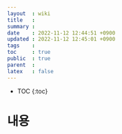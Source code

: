 ```yaml
---
layout  : wiki
title   : 
summary : 
date    : 2022-11-12 12:44:51 +0900
updated : 2022-11-12 12:45:01 +0900
tags    : 
toc     : true
public  : true
parent  : 
latex   : false
---
```

* TOC
{:toc}

# 내용

